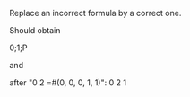 Replace an incorrect formula by a correct one.

Should obtain

0;1;P

and 

after "0 2 =#(0, 0, 0, 1, 1)":
0 2 1